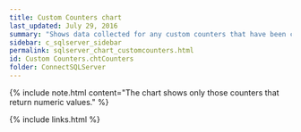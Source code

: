 ```yaml
---
title: Custom Counters chart
last_updated: July 29, 2016
summary: "Shows data collected for any custom counters that have been configured."
sidebar: c_sqlserver_sidebar
permalink: sqlserver_chart_customcounters.html
id: Custom Counters.chtCounters
folder: ConnectSQLServer
---
```




{% include note.html content="The chart shows only those counters that return numeric values." %}

{% include links.html %}

